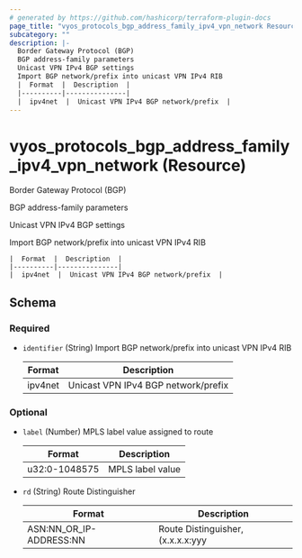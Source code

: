 ```yaml
---
# generated by https://github.com/hashicorp/terraform-plugin-docs
page_title: "vyos_protocols_bgp_address_family_ipv4_vpn_network Resource - vyos"
subcategory: ""
description: |-
  Border Gateway Protocol (BGP)
  BGP address-family parameters
  Unicast VPN IPv4 BGP settings
  Import BGP network/prefix into unicast VPN IPv4 RIB
  |  Format  |  Description  |
  |----------|---------------|
  |  ipv4net  |  Unicast VPN IPv4 BGP network/prefix  |
---
```


# vyos_protocols_bgp_address_family_ipv4_vpn_network (Resource)

Border Gateway Protocol (BGP)

BGP address-family parameters

Unicast VPN IPv4 BGP settings

Import BGP network/prefix into unicast VPN IPv4 RIB

    |  Format  |  Description  |
    |----------|---------------|
    |  ipv4net  |  Unicast VPN IPv4 BGP network/prefix  |



<!-- schema generated by tfplugindocs -->
## Schema

### Required

- `identifier` (String) Import BGP network/prefix into unicast VPN IPv4 RIB

    |  Format  |  Description  |
    |----------|---------------|
    |  ipv4net  |  Unicast VPN IPv4 BGP network/prefix  |

### Optional

- `label` (Number) MPLS label value assigned to route

    |  Format  |  Description  |
    |----------|---------------|
    |  u32:0-1048575  |  MPLS label value  |
- `rd` (String) Route Distinguisher

    |  Format  |  Description  |
    |----------|---------------|
    |  ASN:NN_OR_IP-ADDRESS:NN  |  Route Distinguisher, (x.x.x.x:yyy|xxxx:yyyy)  |
